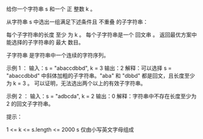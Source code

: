 给你一个字符串 s 和一个 正 整数 k 。

从字符串 s 中选出一组满足下述条件且 不重叠 的子字符串：

每个子字符串的长度 至少 为 k 。
每个子字符串是一个 回文串 。
返回最优方案中能选择的子字符串的 最大 数目。

子字符串 是字符串中一个连续的字符序列。

示例 1 ：
输入：s = "abaccdbbd", k = 3
输出：2
解释：可以选择 s = "abaccdbbd" 中斜体加粗的子字符串。"aba" 和 "dbbd" 都是回文，且长度至少为 k = 3 。
可以证明，无法选出两个以上的有效子字符串。

示例 2 ：
输入：s = "adbcda", k = 2
输出：0
解释：字符串中不存在长度至少为 2 的回文子字符串。

提示：

1 <= k <= s.length <= 2000
s 仅由小写英文字母组成
